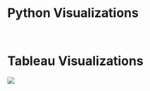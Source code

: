 
<h1 class="section-front-header-module__title">Python Visualizations</h1>


<br />
<h1 class="section-front-header-module__title">Tableau Visualizations</h1>  
  <body>
  <div class="scrollmenu">
    <div class='tableauPlaceholder' id='viz1552855890012' style='position: relative' scrolling="yes"><noscript><a href='#'><img alt=' ' src='https:&#47;&#47;public.tableau.com&#47;static&#47;images&#47;Fu&#47;FuturesTrend&#47;YieldSearch&#47;1_rss.png' style='border: none' /></a></noscript><object class='tableauViz'  style='display:none;'><param name='host_url' value='https%3A%2F%2Fpublic.tableau.com%2F' /> <param name='embed_code_version' value='3' /> <param name='site_root' value='' /><param name='name' value='FuturesTrend&#47;YieldSearch' /><param name='tabs' value='no' /><param name='toolbar' value='yes' /><param name='static_image' value='https:&#47;&#47;public.tableau.com&#47;static&#47;images&#47;Fu&#47;FuturesTrend&#47;YieldSearch&#47;1.png' /> <param name='animate_transition' value='yes' /><param name='display_static_image' value='yes' /><param name='display_spinner' value='yes' /><param name='display_overlay' value='yes' /><param name='display_count' value='yes' /><param name='filter' value='publish=yes' /></object></div><script type='text/javascript'>var divElement = document.getElementById('viz1552855890012');var vizElement =divElement.getElementsByTagName('object')[0];vizElement.style.width='90%';vizElement.style.height='991px';var scriptElement =document.createElement('script');scriptElement.src = 'https://public.tableau.com/javascripts/api/viz_v1.js'; vizElement.parentNode.insertBefore(scriptElement, vizElement);</script>
  </div>
</body>
